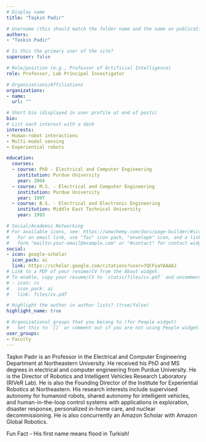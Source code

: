 ```yaml
---
# Display name
title: "Taşkın Padır"

# Username (this should match the folder name and the name on publications)
authors:
- "Taskin Padir"

# Is this the primary user of the site?
superuser: false

# Role/position (e.g., Professor of Artificial Intelligence)
role: Professor, Lab Principal Investigator

# Organizations/Affiliations
organizations:
- name: 
  url: ""

# Short bio (displayed in user profile at end of posts)
bio: 
# List each interest with a dash
interests:
- Human-robot interactions
- Multi-modal sensing
- Experiential robots

education:
  courses:
  - course: PhD - Electrical and Computer Engineering
    institution: Purdue University
    year: 2004
  - course: M.S. - Electrical and Computer Engineering
    institution: Purdue University
    year: 1997
  - course: B.S. - Electrical and Electronic Engineering
    institution: Middle East Technical University
    year: 1993

# Social/Academic Networking
# For available icons, see: https://wowchemy.com/docs/page-builder/#icons
#   For an email link, use "fas" icon pack, "envelope" icon, and a link in the
#   form "mailto:your-email@example.com" or "#contact" for contact widget.
social:
- icon: google-scholar
  icon_pack: ai
  link: https://scholar.google.com/citations?user=7QCFyaYAAAAJ
# Link to a PDF of your resume/CV from the About widget.
# To enable, copy your resume/CV to `static/files/cv.pdf` and uncomment the lines below.
# - icon: cv
#   icon_pack: ai
#   link: files/cv.pdf

# Highlight the author in author lists? (true/false)
highlight_name: true

# Organizational groups that you belong to (for People widget)
#   Set this to `[]` or comment out if you are not using People widget.
user_groups:
- Faculty
---
```

Taşkın Padır is an Professor in the Electrical and Computer Engineering Department at Northeastern University. He received his PhD and MS degrees in electrical and computer engineering from Purdue University. He is the Director of Robotics and Intelligent Vehicles Research Laboratory (RIVeR Lab). He is also the Founding Director of the Institute for Experiential Robotics at Northeastern. His research interests include supervised autonomy for humanoid robots, shared autonomy for intelligent vehicles, and human-in-the-loop control systems with applications in exploration, disaster response, personalized in-home care, and nuclear decommissioning. He is also concurrently an Amazon Scholar with Amazon Global Robotics.

Fun Fact - His first name means flood in Turkish!